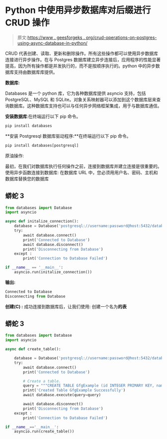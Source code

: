 # Python 中使用异步数据库对后缀进行 CRUD 操作

> 原文:[https://www . geesforgeks . org/crud-operations-on-postgres-using-async-database-in-python/](https://www.geeksforgeeks.org/crud-operations-on-postgres-using-async-database-in-python/)

CRUD 代表创建、读取、更新和删除操作。所有这些操作都可以使用异步数据库连接进行异步操作。在与 Postgres 数据库建立异步连接后，应用程序的性能显著提高，因为所有操作都是并发执行的，而不是按顺序执行的。python 中的异步数据库支持由数据库库提供。

**数据库:**

Databases 是一个 python 库，它为各种数据库提供 asyncio 支持，包括 PostgreSQL、MySQL 和 SQLite。对象关系映射器可以添加到这个数据库层来查询数据库。这种数据库支持也可以与任何异步网络框架集成，用于与数据库通信。

**安装数据库**:在终端运行以下 pip 命令。

```py
pip install databases

```

**安装 Postgresql 数据库驱动程序:**在终端运行以下 pip 命令。

```py
pip install databases[postgresql]

```

原油操作:

最初，在我们对数据库执行任何操作之前，连接到数据库并建立连接是很重要的。使用异步函数连接到数据库:
在数据库 URL 中，您必须用用户名、密码、主机和数据库替换您的数据库

## 蟒蛇 3

```py
from databases import Database
import asyncio

async def initalize_connection():
    database = Database('postgresql://username:password@host:5432/database')
    try:
        await database.connect()
        print('Connected to Database')
        await database.disconnect()
        print('Disconnecting from Database')
    except :
        print('Connection to Database Failed')

if __name__ == '__main__':
    asyncio.run(initalize_connection())
```

**输出:**

```py
Connected to Database 
Disconnecting from Database
```

**创建(C) :** 成功连接到数据库后，让我们使用:
创建一个名为**的表**

## 蟒蛇 3

```py
from databases import Database
import asyncio

async def create_table():

    database = Database('postgresql://username:password@host:5432/database')
    try:
        await database.connect()
        print('Connected to Database')

        # Create a table.
        query = """CREATE TABLE GfgExample (id INTEGER PRIMARY KEY, name VARCHAR(100))"""
        print('Created Table GfgExample Successfully')
        await database.execute(query=query)

        await database.disconnect()
        print('Disconnecting from Database')
    except :
        print('Connection to Database Failed')

if __name__=='__main__':
    asyncio.run(create_table())
```